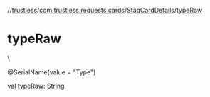 //[trustless](../../../index.md)/[com.trustless.requests.cards](../index.md)/[StaqCardDetails](index.md)/[typeRaw](type-raw.md)

# typeRaw

\

@SerialName(value = &quot;Type&quot;)

val [typeRaw](type-raw.md): [String](https://kotlinlang.org/api/latest/jvm/stdlib/kotlin/-string/index.html)
